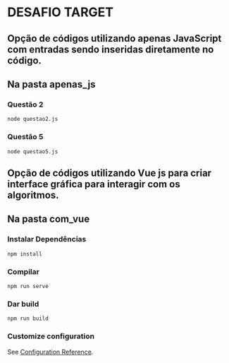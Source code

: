 # DESAFIO TARGET

## Opção de códigos utilizando apenas JavaScript com entradas sendo inseridas diretamente no código.
## Na pasta apenas_js
### Questão 2
```
node questao2.js
```
### Questão 5
```
node questao5.js
```

## Opção de códigos utilizando Vue js para criar interface gráfica para interagir com os algoritmos.
## Na pasta com_vue

### Instalar Dependências
```
npm install
```

### Compilar 
```
npm run serve
```

### Dar build
```
npm run build
```

### Customize configuration
See [Configuration Reference](https://cli.vuejs.org/config/).
